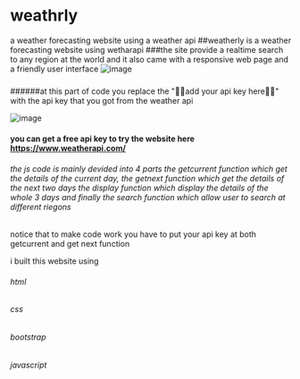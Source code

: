 # weathrly
a weather forecasting website using a weather api 
##weatherly is a weather forecasting website using wetharapi
###the site provide a realtime search to any region at the world and it also came with a responsive web page and a friendly user interface
![image](https://user-images.githubusercontent.com/103288130/196002076-dbf986f6-ef0b-4a04-821f-307439f3a566.png)

#####
#####
#####
######at this part of code you replace the "🔴🔴add your api key here🔴🔴" with the api key that you got from the weather api 

![image](https://user-images.githubusercontent.com/103288130/196002032-832958b8-817d-4861-84a2-74f3fcd7f918.png)

#### you can get a free api key to try the website here https://www.weatherapi.com/

###### the js code is mainly devided into 4 parts the getcurrent function which get the details of the current day, the getnext function which get the details of the next two days the display function which display the details of the whole 3 days and finally the search function which allow user to search at different riegons
notice that to make code work you have to put your api key at both getcurrent and get next function

i built this website using 
###### html
###### css
###### bootstrap
###### javascript
